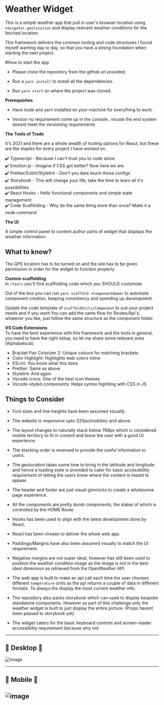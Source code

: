# Weather Widget
This is a simple weather app that pull in user's browser location using `navigator.geolocation` and display reelvant weather conditions for the 
fetched location.

This framework delivers the common tooling and code structures I found myself wanting day to day, so that you have a strong foundation when starting the next project.

#How to start the app

- Please clone the repository from the github url provided.

- Run a `yarn install` to install all the dependencies.

- Run `yarn start` on where the project was cloned.

**Prerequisites**

- Have node and yarn installed on your machine for everything to work.

- Version no requirement come up in the console , incase the end system doesnt meet the versioning requirements





**The Tools of Trade**  

It's 2021 and there are a whole wealth of tooling options for React, but these are the staples for every project I have worked on.  
  
✔️ Typescript - Because I can't trust you to code alone  
✔️ Emotion.js - Imagine if CSS got better? Now here we are.  
✔️ Prettier/Eslint/Stylelint - Don't you dare touch these configs  
✔️ Storybook - This will change your life, take the time to learn all it's possibilities  
✔️ React Hooks - Hello functional components and simple state management  
✔️ Code Scaffolding - Why do the same thing more than once? Make it a node command  

**The UI**  

A simple control panel to content author parts of widget that displays the weather information

## What to know?  
The GPS location has to be turned on and the site has to be given permission in order for the widget to function properly

**Custom scaffolding**  
In `/tools` you'll find scaffolding code which you SHOULD customise.

Out of the box you can run `yarn scaffold <ComponentName>` to automate component creation, keeping consistency and speeding up development.

Update the code template of `scaffoldUtils/Component` to suit your project needs and if you want You can add the same flow for Routes/Api's, whatever you like, just follow the same structure as the component folder.

**VS Code Extensions**  
To have the best experience with this framework and the tools in general, you need to have the right setup, so let me share some relevant ones (Alphabetical):

- Bracket Pair Colorizer 2: Unique colours for matching brackets
- Color Highlight: Highlights web colors inline
- ESLint: You know what this does
- Prettier: Same as above
- Stylelint: And again
- Vscode-icons: One of the best icon themes
- Vscode-styled-components: Helps syntax highlting with CSS in JS

## Things to Consider 

- Font sizes and line-heights have been assumed visually.

- The website is responsive upto 320px(mobiles) and above.

- The layout changes to naturally stack below 768px which is considered mobile territory to fit in content and leave the user with a good UI experience.

- The stacking order is reversed to provide the useful information to users.

- The geolocation takes some time to bring in the lattitude and longitude and hence a loading state is provided to cater for basic accessibility requirement of letting the users know where the content is meant to appear.

- The header and footer are just visual gimmicks to create a wholesome page experience.

- All the components are pretty dumb components, the states of which is controlled by the HOME Route.

- Hooks has been used to align with the latest development done by React.

- React has been chosen to deliver the whole web app.

- Paddings/Margins have also been assumed visually to match the UI requirement.

- Negative margins are not super ideal, however has still been used to position the weather condition image
as the image is not in the best ideal dimension as retrieved from the OpenWeather API.

- The web app is built to make an api call each time the user chooses different `temperature` units as the api returns a couple of data in different formats.
To always the display the most current weather info.

- The repository also packs storybook which can used to display bespoke standalone components.
However as part of this challenge only the weather widget is built to just display the entire picture.
  (Props havent been passed to storybook yet).
  
- The widget caters for the basic keyboard controls and screen-reader accessibility requirement because why not.

------------------------------------------------------------------------------------------------------------------------------------------------------------------
📸  Desktop  📸
------------------------------------------------------------------------------------------------------------------------------------------------------------------
![image](https://user-images.githubusercontent.com/86753021/124115655-698f5600-dab1-11eb-9e32-bc5b295829a5.png)


------------------------------------------------------------------------------------------------------------------------------------------------------------------
📸  Mobile 📸 
------------------------------------------------------------------------------------------------------------------------------------------------------------------
![image](https://user-images.githubusercontent.com/86753021/124115835-9a6f8b00-dab1-11eb-94c0-b8dbb8cc29c1.png)
------------------------------------------------------------------------------------------------------------------------------------------------------------------


